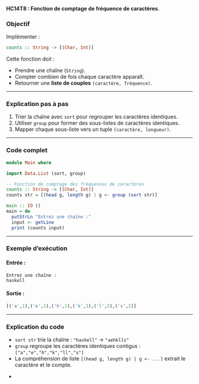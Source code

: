 **HC14T8 : Fonction de comptage de fréquence de caractères**.


###  **Objectif**

Implémenter :

```haskell
counts :: String -> [(Char, Int)]
```

Cette fonction doit :

* Prendre une chaîne (`String`).
* Compter combien de fois chaque caractère apparaît.
* Retourner une **liste de couples** `(caractère, fréquence)`.

---

###  **Explication pas à pas**

1. Trier la chaîne avec `sort` pour regrouper les caractères identiques.
2. Utiliser `group` pour former des sous-listes de caractères identiques.
3. Mapper chaque sous-liste vers un tuple `(caractère, longueur)`.

---

###  **Code complet**

```haskell
module Main where

import Data.List (sort, group)

-- Fonction de comptage des fréquences de caractères
counts :: String -> [(Char, Int)]
counts str = [(head g, length g) | g <- group (sort str)]

main :: IO ()
main = do
  putStrLn "Entrez une chaîne :"
  input <- getLine
  print (counts input)
```

---

###  **Exemple d’exécution**

#### Entrée :

```
Entrez une chaîne :
haskell
```

#### Sortie :

```haskell
[('a',1),('e',1),('h',1),('k',1),('l',2),('s',1)]
```

---

### **Explication du code**

* `sort str` trie la chaîne : `"haskell"` → `"aehklls"`
* `group` regroupe les caractères identiques contigus : `["a","e","h","k","ll","s"]`
* La compréhension de liste `[(head g, length g) | g <- ...]` extrait le caractère et le compte.

-
